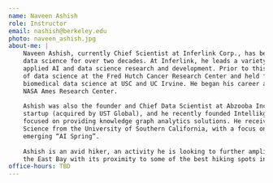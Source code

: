 ```yaml
---
name: Naveen Ashish
role: Instructor
email: nashish@berkeley.edu
photo: naveen_ashish.jpg
about-me: |
    Naveen Ashish, currently Chief Scientist at Inferlink Corp., has been contributing to the field of
    data science for over two decades. At Inferlink, he leads a variety of innovative projects in
    applied AI and data science research and development. Prior to this, he was the founding head
    of data science at the Fred Hutch Cancer Research Center and held faculty positions in
    biomedical data science at USC and UC Irvine. He began his career as a Research Scientist at
    NASA Ames Research Center.
  
    Ashish was also the founder and Chief Data Scientist at Abzooba Inc., a health informatics
    startup (acquired by UST Global), and he recently founded Intellikgraph Consulting, a company
    focused on providing knowledge graph analytics solutions. He received his PhD in Computer
    Science from the University of Southern California, with a focus on AI and in the days of the
    emerging “AI Spring”.
  
    Ashish is an avid hiker, an activity he is looking to further amplify with his very recent move to
    the East Bay with its proximity to some of the best hiking spots in the region.  
office-hours: TBD
---
```

